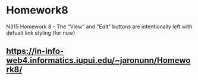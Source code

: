 # Homework8
 N315 Homework 8 -
 The "View" and "Edit" buttons are intentionally left with defualt link styling (for now)

## https://in-info-web4.informatics.iupui.edu/~jaronunn/Homework8/
